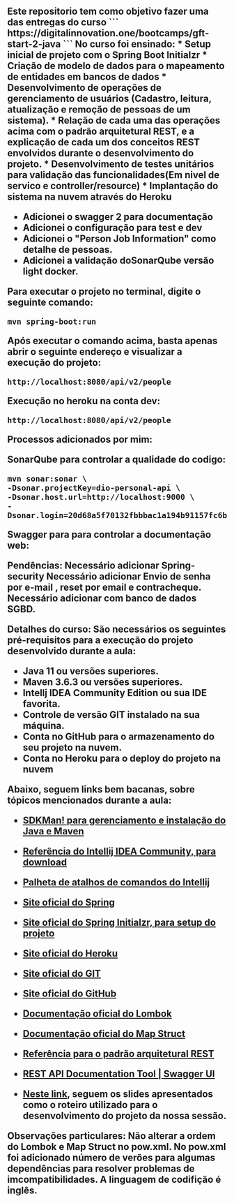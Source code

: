 <h2> Este repositorio tem como objetivo fazer uma das entregas do curso
```
https://digitalinnovation.one/bootcamps/gft-start-2-java
```
No curso foi ensinado:
* Setup inicial de projeto com o Spring Boot Initialzr
* Criação de modelo de dados para o mapeamento de entidades em bancos de dados
* Desenvolvimento de operações de gerenciamento de usuários (Cadastro, leitura, atualização e remoção de pessoas de um sistema).
* Relação de cada uma das operações acima com o padrão arquitetural REST, e a explicação de cada um dos conceitos REST envolvidos durante o desenvolvimento do projeto.
* Desenvolvimento de testes unitários para validação das funcionalidades(Em nivel de servico e controller/resource) 
* Implantação do sistema na nuvem através do Heroku

* Adicionei o swagger 2 para documentação
* Adicionei o configuração para test e dev
* Adicionei o "Person Job Information" como detalhe de pessoas.
* Adicionei a validação doSonarQube versão light docker.

Para executar o projeto no terminal, digite o seguinte comando:

```shell script
mvn spring-boot:run 
```

Após executar o comando acima, basta apenas abrir o seguinte endereço e visualizar a execução do projeto:
```
http://localhost:8080/api/v2/people
```
Execução no heroku na conta dev:
```
http://localhost:8080/api/v2/people
```
Processos adicionados por mim:

SonarQube para controlar a qualidade do codigo:
```
mvn sonar:sonar \
-Dsonar.projectKey=dio-personal-api \
-Dsonar.host.url=http://localhost:9000 \
-Dsonar.login=20d68a5f70132fbbbac1a194b91157fc6b6dbef2
```

Swagger para para controlar a documentação web:

Pendências:
Necessário adicionar Spring-security
Necessário adicionar Envio de senha por e-mail , reset por email e contracheque.
Necessário adicionar com banco de dados SGBD.

Detalhes do curso:
São necessários os seguintes pré-requisitos para a execução do projeto desenvolvido durante a aula:

* Java 11 ou versões superiores.
* Maven 3.6.3 ou versões superiores.
* Intellj IDEA Community Edition ou sua IDE favorita.
* Controle de versão GIT instalado na sua máquina.
* Conta no GitHub para o armazenamento do seu projeto na nuvem.
* Conta no Heroku para o deploy do projeto na nuvem

Abaixo, seguem links bem bacanas, sobre tópicos mencionados durante a aula:

* [SDKMan! para gerenciamento e instalação do Java e Maven](https://sdkman.io/)
* [Referência do Intellij IDEA Community, para download](https://www.jetbrains.com/idea/download)
* [Palheta de atalhos de comandos do Intellij](https://resources.jetbrains.com/storage/products/intellij-idea/docs/IntelliJIDEA_ReferenceCard.pdf)
* [Site oficial do Spring](https://spring.io/)
* [Site oficial do Spring Initialzr, para setup do projeto](https://start.spring.io/)
* [Site oficial do Heroku](https://www.heroku.com/)
* [Site oficial do GIT](https://git-scm.com/)
* [Site oficial do GitHub](http://github.com/)
* [Documentação oficial do Lombok](https://projectlombok.org/)
* [Documentação oficial do Map Struct](https://mapstruct.org/)
* [Referência para o padrão arquitetural REST](https://restfulapi.net/)
* [REST API Documentation Tool | Swagger UI](https://swagger.io/tools/swagger-ui/)
  
* [Neste link](https://drive.google.com/file/d/1crVPOVl6ok2HeYjh3fjQuGQn2lDZVHrn/view?usp=sharing), seguem os slides apresentados como o roteiro utilizado para o desenvolvimento do projeto da nossa sessão.

Observações particulares:
 Não alterar a ordem do Lombok e Map Struct no pow.xml.
 No pow.xml foi adicionado número de verões para algumas dependências para resolver problemas de imcompatibilidades.
 A linguagem de codifição é inglês.
